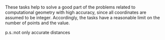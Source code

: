 These tasks help to solve a good part of the problems related to computational geometry with high accuracy,
since all coordinates are assumed to be integer.
Accordingly, the tasks have a reasonable limit on the number of points and the value.





p.s.:not only accurate distances